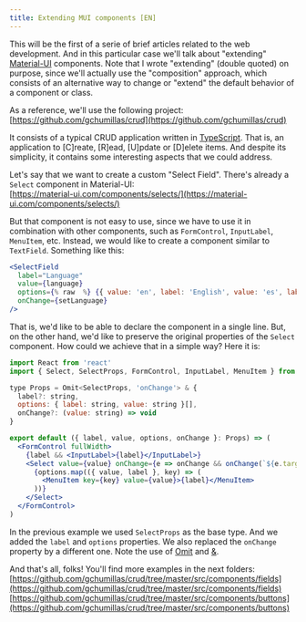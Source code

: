 ```yaml
---
title: Extending MUI components [EN]
---
```


This will be the first of a serie of brief articles related to the web development. And in this particular case we'll talk about "extending" [Material-UI](https://material-ui.com/) components. Note that I wrote "extending" (double quoted) on purpose, since we'll actually use the "composition" approach, which consists of an alternative way to change or "extend" the default behavior of a component or class.

As a reference, we'll use the following project:<br>
[https://github.com/gchumillas/crud](https://github.com/gchumillas/crud)

It consists of a typical CRUD application written in [TypeScript](https://www.typescriptlang.org/). That is, an application to [C]reate, [R]ead, [U]pdate or [D]elete items. And despite its simplicity, it contains some interesting aspects that we could address.

Let's say that we want to create a custom "Select Field". There's already a `Select` component in Material-UI:<br>
[https://material-ui.com/components/selects/](https://material-ui.com/components/selects/)

But that component is not easy to use, since we have to use it in combination with other components, such as `FormControl`, `InputLabel`, `MenuItem`, etc. Instead, we would like to create a component similar to `TextField`. Something like this:

```jsx
<SelectField
  label="Language"
  value={language}
  options={% raw  %} {{ value: 'en', label: 'English', value: 'es', label: 'Español' }} {% endraw  %}
  onChange={setLanguage}
/>
```

That is, we'd like to be able to declare the component in a single line. But, on the other hand, we'd like to preserve the original properties of the `Select` component. How could we achieve that in a simple way? Here it is:

```jsx
import React from 'react'
import { Select, SelectProps, FormControl, InputLabel, MenuItem } from '@material-ui/core'

type Props = Omit<SelectProps, 'onChange'> & {
  label?: string,
  options: { label: string, value: string }[],
  onChange?: (value: string) => void
}

export default ({ label, value, options, onChange }: Props) => (
  <FormControl fullWidth>
    {label && <InputLabel>{label}</InputLabel>}
    <Select value={value} onChange={e => onChange && onChange(`${e.target.value}`)}>
      {options.map(({ value, label }, key) => (
        <MenuItem key={key} value={value}>{label}</MenuItem>
      ))}
    </Select>
  </FormControl>
)
```

In the previous example we used `SelectProps` as the base type. And we added the `label` and `options` properties. We also replaced the `onChange` property by a different one. Note the use of [Omit](https://www.typescriptlang.org/docs/handbook/utility-types.html#omittk) and [&](https://www.typescriptlang.org/docs/handbook/advanced-types.html#intersection-types).

And that's all, folks! You'll find more examples in the next folders:<br>
[https://github.com/gchumillas/crud/tree/master/src/components/fields](https://github.com/gchumillas/crud/tree/master/src/components/fields)
[https://github.com/gchumillas/crud/tree/master/src/components/buttons](https://github.com/gchumillas/crud/tree/master/src/components/buttons)
